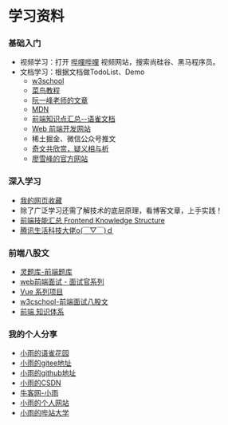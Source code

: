 # 学习资料

### 基础入门
- 视频学习：打开 [哔哩哔哩](http://www.bilibili.com/) 视频网站，搜索尚硅谷、黑马程序员。
- 文档学习：根据文档做TodoList、Demo
    - [w3school](https://www.w3school.com.cn/)
    - [菜鸟教程](https://www.runoob.com/)
    - [阮一峰老师的文章](https://www.ruanyifeng.com/)
    - [MDN](https://developer.mozilla.org/zh-CN/)
    - [前端知识点汇总--语雀文档](https://www.yuque.com/baiyueguang-rfnbu/tr4d0i)
    - [Web 前端开发网站](http://www.webqdkf.com/)
    - 稀土掘金、微信公众号推文
    - [奇文共欣赏，疑义相与析](https://github.com/jawil/blog/issues/6 )
    - [廖雪峰的官方网站](https://liaoxuefeng.com)

### 深入学习

- [我的网页收藏](./group.html)
- 除了广泛学习还需了解技术的底层原理，看博客文章，上手实践！
- [前端技能汇总 Frontend Knowledge Structure](https://github.com/JacksonTian/fks)
- [腾讯生活科技大佬o(￣▽￣)ｄ](https://github.com/hornhuang)
### 前端八股文 

- [灵题库-前端题库](https://www.lingtiku.com/)
- [web前端面试 - 面试官系列](https://vue3js.cn/interview/)
- [Vue 系列项目](https://vue3js.cn/)
- [w3cschool-前端面试八股文](https://www.w3cschool.cn/web_interview/)
- [前端 知识体系](https://deepjs.cn/)

### 我的个人分享
- [小雨的语雀花园](https://www.yuque.com/u33219758)
- [小雨的gitee地址](https://gitee.com/luoyuXiaogege)
- [小雨的github地址](https://github.com/xiaoyugege123)
- [小雨的CSDN](https://blog.csdn.net/m0_63231347?type=blog)
- [牛客网-小雨](https://www.nowcoder.com/users/96647232/tests)
- [小雨的个人网站](https://xiaoyugege123.com/)
- [小雨的哔站大学](https://space.bilibili.com/531656549)